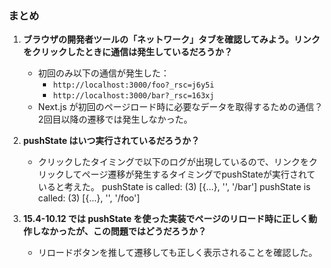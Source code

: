 ### まとめ

1. **ブラウザの開発者ツールの「ネットワーク」タブを確認してみよう。リンクをクリックしたときに通信は発生しているだろうか？**

   - 初回のみ以下の通信が発生した：
     - `http://localhost:3000/foo?_rsc=j6y5i`
     - `http://localhost:3000/bar?_rsc=163xj`
   - Next.js が初回のページロード時に必要なデータを取得するための通信？2回目以降の遷移では発生しなかった。

2. **pushState はいつ実行されているだろうか？**

   - クリックしたタイミングで以下のログが出現しているので、リンクをクリックしてページ遷移が発生するタイミングでpushStateが実行されていると考えた。
     pushState is called: (3) [{…}, '', '/bar']
     pushState is called: (3) [{…}, '', '/foo']

3. **15.4-10.12 では pushState を使った実装でページのリロード時に正しく動作しなかったが、この問題ではどうだろうか？**
   - リロードボタンを推して遷移しても正しく表示されることを確認した。
